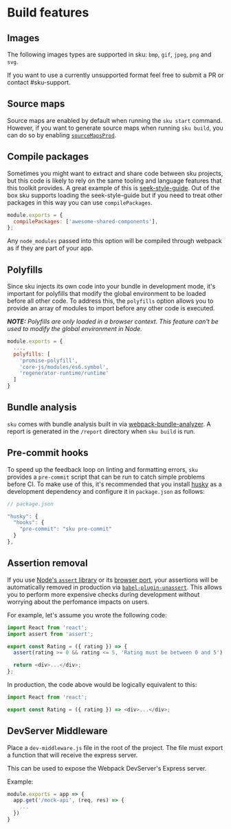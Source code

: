 # Build features

## Images

The following images types are supported in sku:
`bmp`, `gif`, `jpeg`, `png` and `svg`.

If you want to use a currently unsupported format feel free to submit a PR or contact #sku-support.

## Source maps

Source maps are enabled by default when running the `sku start` command. However, if you want to generate source maps when running `sku build`, you can do so by enabling [`sourceMapsProd`](./docs/configuration#sourcemapsprod).

## Compile packages

Sometimes you might want to extract and share code between sku projects, but this code is likely to rely on the same tooling and language features that this toolkit provides. A great example of this is [seek-style-guide](https://github.com/seek-oss/seek-style-guide). Out of the box sku supports loading the seek-style-guide but if you need to treat other packages in this way you can use `compilePackages`.

```js
module.exports = {
  compilePackages: ['awesome-shared-components'],
};
```

Any `node_modules` passed into this option will be compiled through webpack as if they are part of your app.

## Polyfills

Since sku injects its own code into your bundle in development mode, it's important for polyfills that modify the global environment to be loaded before all other code. To address this, the `polyfills` option allows you to provide an array of modules to import before any other code is executed.

_**NOTE:** Polyfills are only loaded in a browser context. This feature can't be used to modify the global environment in Node._

```js
module.exports = {
  ...,
  polyfills: [
    'promise-polyfill',
    'core-js/modules/es6.symbol',
    'regenerator-runtime/runtime'
  ]
}
```

## Bundle analysis

`sku` comes with bundle analysis built in via [webpack-bundle-analyzer](https://www.npmjs.com/package/webpack-bundle-analyzer). A report is generated in the `/report` directory when `sku build` is run.

## Pre-commit hooks

To speed up the feedback loop on linting and formatting errors, `sku` provides a `pre-commit` script that can be run to catch simple problems before CI. To make use of this, it's recommended that you install [husky](https://www.npmjs.com/package/husky) as a development dependency and configure it in `package.json` as follows:

```js
// package.json

"husky": {
  "hooks": {
    "pre-commit": "sku pre-commit"
  }
},
```

## Assertion removal

If you use [Node's `assert` library](https://nodejs.org/api/assert.html) or its [browser port](https://www.npmjs.com/package/assert), your assertions will be automatically removed in production via [`babel-plugin-unassert`](https://github.com/unassert-js/babel-plugin-unassert). This allows you to perform more expensive checks during development without worrying about the perfomance impacts on users.

For example, let's assume you wrote the following code:

```js
import React from 'react';
import assert from 'assert';

export const Rating = ({ rating }) => {
  assert(rating >= 0 && rating <= 5, 'Rating must be between 0 and 5');

  return <div>...</div>;
};
```

In production, the code above would be logically equivalent to this:

```js
import React from 'react';

export const Rating = ({ rating }) => <div>...</div>;
```

## DevServer Middleware

Place a `dev-middleware.js` file in the root of the project. The file must export a function that will receive the express server.

This can be used to expose the Webpack DevServer's Express server.

Example:

```js
module.exports = app => {
  app.get('/mock-api', (req, res) => {
    ...
  })
}
```
